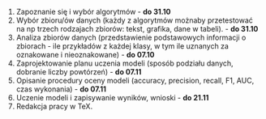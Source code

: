 1. Zapoznanie się i wybór algorytmów - <b>do 31.10</b>
2. Wybór zbioru/ów danych (każdy z algorytmów możnaby przetestować na np trzech rodzajach zbiorów: tekst, grafika, dane w tabeli). - <b>do 31.10</b>
3. Analiza zbiorów danych (przedstawienie podstawowych informacji o zbiorach - ile przykładów z każdej klasy, w tym ile uznanych za oznakowane i nieoznakowane) - <b>do 07.10</b>
4. Zaprojektowanie planu uczenia modeli (sposób podziału danych, dobranie liczby powtórzeń) - <b>do 07.11</b>
5. Opisanie procedury oceny modeli (accuracy, precision, recall, F1, AUC, czas wykonania) - <b>do 07.11</b>
6. Uczenie modeli i zapisywanie wyników, wnioski - <b>do 21.11</b> 
7. Redakcja pracy w TeX.